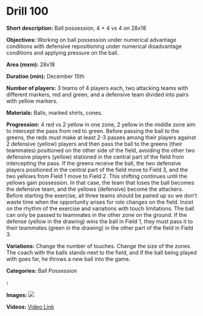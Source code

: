 # Drill 100

**Short description:**
Ball possession, 4 + 4 vs 4 on 28x18

**Objectives:**
Working on ball possession under numerical advantage conditions with defensive repositioning under numerical disadvantage conditions and applying pressure on the ball.

**Area (mxm):**
28x18

**Duration (min):**
December 15th

**Number of players:**
3 teams of 4 players each, two attacking teams with different markers, red and green, and a defensive team divided into pairs with yellow markers.

**Materials:**
Balls, marked shirts, cones.

**Progression:**
4 red vs 2 yellow in one zone, 2 yellow in the middle zone aim to intercept the pass from red to green. Before passing the ball to the greens, the reds must make at least 2-3 passes among their players against 2 defensive (yellow) players and then pass the ball to the greens (their teammates) positioned on the other side of the field, avoiding the other two defensive players (yellow) stationed in the central part of the field from intercepting the pass. If the greens receive the ball, the two defensive players positioned in the central part of the field move to Field 3, and the two yellows from Field 1 move to Field 2. This shifting continues until the yellows gain possession. In that case, the team that loses the ball becomes the defensive team, and the yellows (defensive) become the attackers. Before starting the exercise, all three teams should be paired up so we don't waste time when the opportunity arises for role changes on the field. Insist on the rhythm of the exercise and variations with touch limitations. The ball can only be passed to teammates in the other zone on the ground. If the defense (yellow in the drawing) wins the ball in Field 1, they must pass it to their teammates (green in the drawing) in the other part of the field in Field 3.

**Variations:**
Change the number of touches. Change the size of the zones. The coach with the balls stands next to the field, and if the ball being played with goes far, he throws a new ball into the game.

**Categories:**
Ball Possession

**:**


**Images:**
![](https://www.coachingfutsal.com/\images\de8d97e6da2b42c4834334cfd2896ddc53bb0f36e94ed0e3f3248d31c03dcd1aea71ffa64bcf9d2ac57f89268d8b5e252bed1210c47b07f9bb31cc788e4538a84db206cb2bc41.jpg)

**Videos:**
[Video Link](https://www.youtube.com/embed/lOh8dhfk3Tg)

